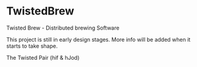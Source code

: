 TwistedBrew
===========

Twisted Brew - Distributed brewing Software

This project is still in early design stages. 
More info will be added when it starts to take shape.

The Twisted Pair (hif & hJod)
